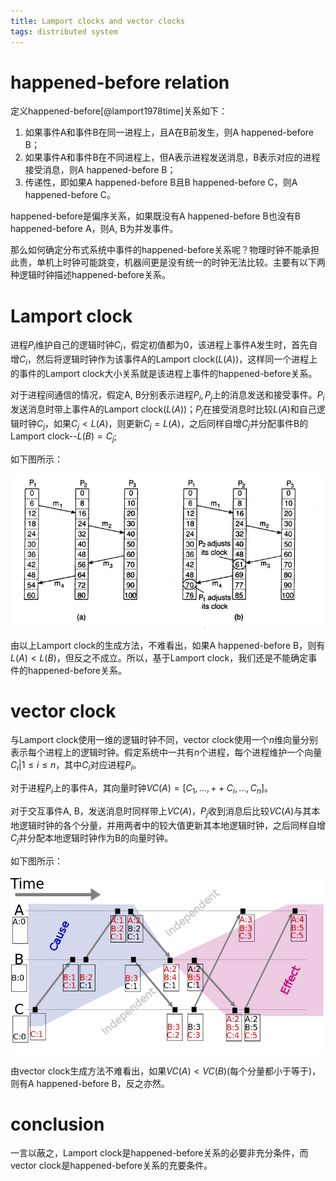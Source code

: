 ```yaml
---
title: Lamport clocks and vector clocks
tags: distributed system
---
```


# happened-before relation

定义happened-before[@lamport1978time]关系如下：
1. 如果事件A和事件B在同一进程上，且A在B前发生，则A happened-before B；
2. 如果事件A和事件B在不同进程上，但A表示进程发送消息，B表示对应的进程接受消息，则A happened-before B；
3. 传递性，即如果A happened-before B且B happened-before C，则A happened-before C。

happened-before是偏序关系，如果既没有A happened-before B也没有B happened-before A，则A, B为并发事件。

那么如何确定分布式系统中事件的happened-before关系呢？物理时钟不能承担此责，单机上时钟可能跳变，机器间更是没有统一的时钟无法比较。主要有以下两种逻辑时钟描述happened-before关系。

# Lamport clock

进程$P_i$维护自己的逻辑时钟$C_i$，假定初值都为0，该进程上事件A发生时，首先自增$C_i$，然后将逻辑时钟作为该事件A的Lamport clock($L(A)$)，这样同一个进程上的事件的Lamport clock大小关系就是该进程上事件的happened-before关系。

对于进程间通信的情况，假定A, B分别表示进程$P_i, P_j$上的消息发送和接受事件。$P_i$发送消息时带上事件A的Lamport clock($L(A)$)；$P_j$在接受消息时比较$L(A)$和自己逻辑时钟$C_j$，如果$C_j < L(A)$，则更新$C_j=L(A)$，之后同样自增$C_j$并分配事件B的Lamport clock--$L(B)=C_j$;

如下图所示：

![](/files/lamport-clock.jpg)

由以上Lamport clock的生成方法，不难看出，如果A happened-before B，则有$L(A)\lt L(B)$，但反之不成立。所以，基于Lamport clock，我们还是不能确定事件的happened-before关系。

# vector clock

与Lamport clock使用一维的逻辑时钟不同，vector clock使用一个$n$维向量分别表示每个进程上的逻辑时钟。假定系统中一共有$n$个进程，每个进程维护一个向量${C_i|1\leq i\leq n}$，其中$C_i$对应进程$P_i$。

对于进程$P_i$上的事件A，其向量时钟$VC(A)=[C_1,..., ++C_i,..., C_n]$。

对于交互事件A, B，发送消息时同样带上$VC(A)$，$P_j$收到消息后比较$VC(A)$与其本地逻辑时钟的各个分量，并用两者中的较大值更新其本地逻辑时钟，之后同样自增$C_j$并分配本地逻辑时钟作为B的向量时钟。

如下图所示：

![vector clock [from wiki](https://en.wikipedia.org/wiki/Vector_clock)](/files/vector-clock.png)

由vector clock生成方法不难看出，如果$VC(A)\lt VC(B)$(每个分量都小于等于)，则有A happened-before B，反之亦然。

# conclusion

一言以蔽之，Lamport clock是happened-before关系的必要非充分条件，而vector clock是happened-before关系的充要条件。
